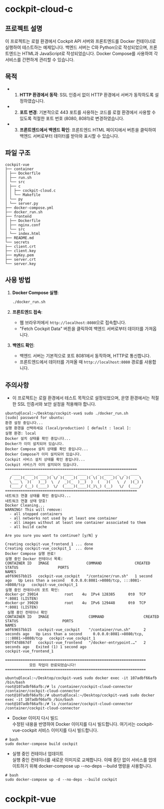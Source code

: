 # cockpit-cloud-c 
  
## 프로젝트 설명   
이 프로젝트는 로컬 환경에서 Cockpit API 서버와 프론트엔드를 Docker 컨테이너로 실행하여 테스트하는 예제입니다. 백엔드 서버는 C와 Python으로 작성되었으며, 프론트엔드는 HTML과 JavaScript로 작성되었습니다. Docker Compose를 사용하여 각 서비스를 간편하게 관리할 수 있습니다.  
  
## 목적  
- 1. **HTTP 환경에서 동작**: SSL 인증서 없이 HTTP 환경에서 서버가 동작하도록 설정하였습니다.  
- 2. **포트 변경**: 기본적으로 443 포트를 사용하는 코드를 로컬 환경에서 사용할 수 있도록 적절한 포트 번호 (8080, 8081)로 변경하였습니다.  
- 3. **프론트엔드에서 백엔드 확인**: 프론트엔드 HTML 페이지에서 버튼을 클릭하여 백엔드 서버로부터 데이터를 받아와 표시할 수 있습니다.  
  
## 파일 구조  
```
cockpit-vue
├── container
│ ├── Dockerfile
│ ├── run.sh
│ └── src
│ ├── c
│ │ ├── cockpit-cloud.c
│ │ └── Makefile
│ └── py
│ └── server.py
├── docker-compose.yml
├── docker_run.sh
├── frontend
│ ├── Dockerfile
│ ├── nginx.conf
│ └── src
│ └── index.html
├── README.md
└── secrets
├── client.crt
├── client.key
├── myKey.pem
├── server.crt
└── server.key
```  
  
## 사용 방법  
  
1. **Docker Compose 실행**:
    ```bash
    ./docker_run.sh
    ```  
  
2. **프론트엔드 접속**:  
    - 웹 브라우저에서 `http://localhost:8080`으로 접속합니다.  
    - "Fetch Cockpit Data" 버튼을 클릭하여 백엔드 서버로부터 데이터를 가져옵니다.  
  
3. **백엔드 확인**:  
    - 백엔드 서버는 기본적으로 포트 8081에서 동작하며, HTTP로 통신합니다.  
    - 프론트엔드에서 데이터를 가져올 때 `http://localhost:8080` 경로를 사용합니다.  

  
## 주의사항  
  
- 이 프로젝트는 로컬 환경에서 테스트 목적으로 설정되었으며, 운영 환경에서는 적절한 SSL 인증서와 보안 설정을 적용해야 합니다.  
  

```
ubuntu@local:~/Desktop/cockpit-vue$ sudo ./docker_run.sh 
[sudo] password for ubuntu: 
환경 설정 중입니다...
실행 환경을 선택하세요 (local/production) [ default : local ]: 
실행 환경: local
Docker 설치 상태를 확인 중입니다...
Docker가 이미 설치되어 있습니다.
Docker Compose 설치 상태를 확인 중입니다...
Docker Compose가 이미 설치되어 있습니다.
Cockpit 서비스 설치 상태를 확인 중입니다...
Cockpit 서비스가 이미 설치되어 있습니다.
============================================================
   ____  ____  ____  _  _  ____  ____  _  _  ____  _  _  ____ 
  / ___)(_  _)( ___)( \/ )(_  _)( ___)( \( )(_  _)( \/ )(  _ \ 
  \___ \  )(   )__)  \  /  _)(_  )__)  )  (   )(   \  /  )(_) )
  (____/ (__) (____)  \/  (____)(____)(_)\_) (__)   \/  (____/
============================================================
네트워크 연결 상태를 확인 중입니다...
네트워크 연결 상태 양호!
Docker Cleaning...
WARNING! This will remove:
  - all stopped containers
  - all networks not used by at least one container
  - all images without at least one container associated to them
  - all build cache

Are you sure you want to continue? [y/N] y

Creating cockpit-vue_frontend_1 ... done
Creating cockpit-vue_cockpit_1  ... done
Docker Compose 실행 완료!
실행 중인 Docker 컨테이너 목록:
CONTAINER ID   IMAGE                 COMMAND               CREATED        STATUS                  PORTS                                       NAMES
a0f69657bb15   cockpit-vue_cockpit   "/container/run.sh"   1 second ago   Up Less than a second   0.0.0.0:8081->8080/tcp, :::8081->8080/tcp   cockpit-vue_cockpit_1
실행 중인 컨테이너의 포트 확인:
docker-pr 39014            root    4u  IPv4 128385      0t0  TCP *:8081 (LISTEN)
docker-pr 39020            root    4u  IPv6 129448      0t0  TCP *:8081 (LISTEN)
 실행 중인 컨테이너 확인
CONTAINER ID   IMAGE                  COMMAND                  CREATED         STATUS                    PORTS                                       NAMES
a0f69657bb15   cockpit-vue_cockpit    "/container/run.sh"      2 seconds ago   Up Less than a second     0.0.0.0:8081->8080/tcp, :::8081->8080/tcp   cockpit-vue_cockpit_1
097f47d867df   cockpit-vue_frontend   "/docker-entrypoint.…"   2 seconds ago   Exited (1) 1 second ago                                               cockpit-vue_frontend_1
 
================================================================
           모든 작업이 완료되었습니다!
================================================================

```   
  
```
ubuntu@local:~/Desktop/cockpit-vue$ sudo docker exec -it 107adbf66afb /bin/bash
root@107adbf66afb:/# ls /container/cockpit-cloud-connector
/container/cockpit-cloud-connector
root@107adbf66afb:/# ubuntu@local:~/Desktop/cockpit-vue$ sudo docker exec -it 107adbf66afb /bin/bash
root@107adbf66afb:/# ls /container/cockpit-cloud-connector
/container/cockpit-cloud-connector
```  
  
- Docker 이미지 다시 빌드  
수정된 내용을 반영하여 Docker 이미지를 다시 빌드합니다. 여기서는 cockpit-vue-cockpit 서비스 이미지를 다시 빌드합니다.  
```
# bash
sudo docker-compose build cockpit
```  
  
- 실행 중인 컨테이너 업데이트  
 실행 중인 컨테이너를 새로운 이미지로 교체합니다. 이때 중단 없이 서비스를 업데이트하기 위해 docker-compose up --no-deps --build 명령을 사용합니다.
```
# bash
sudo docker-compose up -d --no-deps --build cockpit
```   


# cockpit-vue

